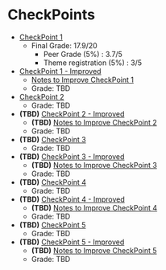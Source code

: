 # CheckPoints

- [CheckPoint 1](CPI-23.pdf)
  - Final Grade: 17.9/20
    - Peer Grade (5%) : 3.7/5
    - Theme registration (5%) : 3/5
- [CheckPoint 1 - Improved](CPI-23-Improv.pdf)
  - [Notes to Improve CheckPoint 1](CPI-Improv.md)
  - Grade: TBD
- [CheckPoint 2](CPII-23.pdf)
  - Grade: TBD
- **(TBD)** [CheckPoint 2 - Improved](CPII-23-Improv.pdf)
  - **(TBD)** [Notes to Improve CheckPoint 2](CPII-Improv.md)
  - Grade: TBD
- **(TBD)** [CheckPoint 3](CPIII-23.pdf)
  - Grade: TBD
- **(TBD)** [CheckPoint 3 - Improved](CPIII-23-Improv.pdf)
  - **(TBD)** [Notes to Improve CheckPoint 3](CPIII-Improv.md)
  - Grade: TBD
- **(TBD)** [CheckPoint 4](CPIV-23.pdf)
  - Grade: TBD
- **(TBD)** [CheckPoint 4 - Improved](CPIV-23-Improv.pdf)
  - **(TBD)** [Notes to Improve CheckPoint 4](CPIV-Improv.md)
  - Grade: TBD
- **(TBD)** [CheckPoint 5](CPV-23.pdf)
  - Grade: TBD
- **(TBD)** [CheckPoint 5 - Improved](CPV-23-Improv.pdf)
  - **(TBD)** [Notes to Improve CheckPoint 5](CPV-Improv.md)
  - Grade: TBD